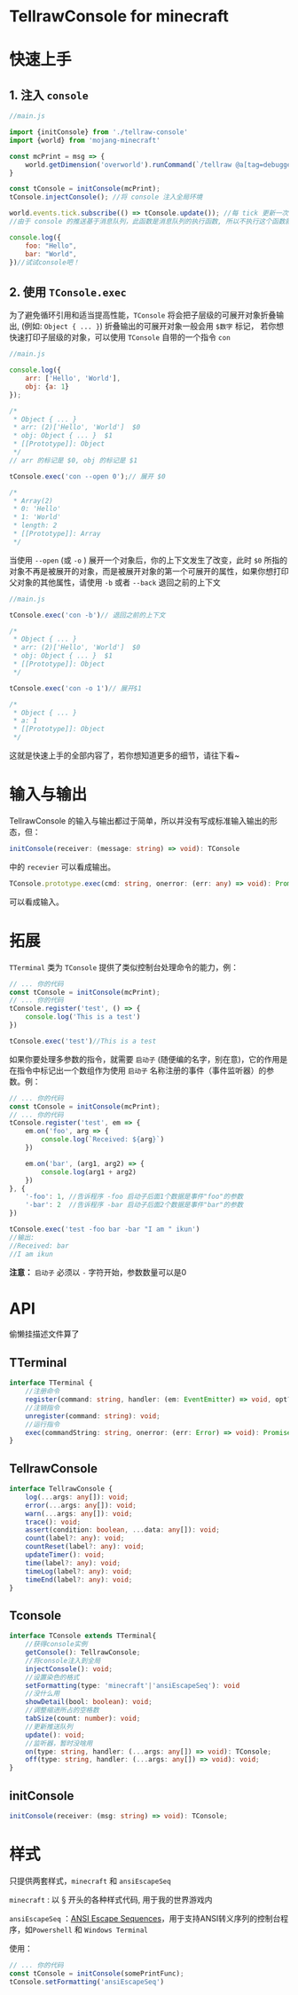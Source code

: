 # TellrawConsole for minecraft

# 快速上手

## 1. 注入 `console`

```js
//main.js

import {initConsole} from './tellraw-console'
import {world} from 'mojang-minecraft'

const mcPrint = msg => {
    world.getDimension('overworld').runCommand(`/tellraw @a[tag=debugger] {"rawtext":[{"text":"${msg}"}]}`)
}

const tConsole = initConsole(mcPrint);
tConsole.injectConsole(); //将 console 注入全局环境

world.events.tick.subscribe(() => tConsole.update()); //每 tick 更新一次 console 的状态
//由于 console 的推送基于消息队列，此函数是消息队列的执行函数, 所以不执行这个函数就不会看到任何东西

console.log({
    foo: "Hello",
    bar: "World",
})//试试console吧！
```



## 2. 使用  `TConsole.exec`

为了避免循环引用和适当提高性能，`TConsole` 将会把子层级的可展开对象折叠输出, (例如: `Object { ... }`) 折叠输出的可展开对象一般会用 `$数字` 标记， 若你想快速打印子层级的对象，可以使用 `TConsole` 自带的一个指令 `con`

```js
//main.js

console.log({
    arr: ['Hello', 'World'],
    obj: {a: 1}
});

/* 
 * Object { ... }
 * arr: (2)['Hello', 'World']  $0
 * obj: Object { ... }  $1
 * [[Prototype]]: Object
 */
// arr 的标记是 $0, obj 的标记是 $1

tConsole.exec('con --open 0');// 展开 $0

/* 
 * Array(2)
 * 0: 'Hello'
 * 1: 'World'
 * length: 2
 * [[Prototype]]: Array
 */
```

当使用  `--open` (或 `-o` ) 展开一个对象后，你的上下文发生了改变，此时  `$0` 所指的对象不再是被展开的对象，而是被展开对象的第一个可展开的属性，如果你想打印父对象的其他属性，请使用 `-b` 或者 `--back` 退回之前的上下文

```js
//main.js

tConsole.exec('con -b')// 退回之前的上下文

/* 
 * Object { ... }
 * arr: (2)['Hello', 'World']  $0
 * obj: Object { ... }  $1
 * [[Prototype]]: Object
 */

tConsole.exec('con -o 1')// 展开$1

/* 
 * Object { ... }
 * a: 1
 * [[Prototype]]: Object
 */
```

这就是快速上手的全部内容了，若你想知道更多的细节，请往下看~



# 输入与输出



TellrawConsole 的输入与输出都过于简单，所以并没有写成标准输入输出的形态，但：

```ts
initConsole(receiver: (message: string) => void): TConsole
```

中的  `recevier`  可以看成输出。

```ts
TConsole.prototype.exec(cmd: string, onerror: (err: any) => void): Promise<boolean>
```

可以看成输入。



# 拓展

`TTerminal`  类为  `TConsole`  提供了类似控制台处理命令的能力，例：

```js
// ... 你的代码
const tConsole = initConsole(mcPrint);
// ... 你的代码
tConsole.register('test', () => {
    console.log('This is a test')
})

tConsole.exec('test')//This is a test
```



如果你要处理多参数的指令，就需要   `启动子`  (随便编的名字，别在意)，它的作用是在指令中标记出一个数组作为使用  `启动子`  名称注册的事件（事件监听器）的参数。例：

```js
// ... 你的代码
const tConsole = initConsole(mcPrint);
// ... 你的代码
tConsole.register('test', em => {
    em.on('foo', arg => {
        console.log(`Received: ${arg}`)
    })

    em.on('bar', (arg1, arg2) => {
        console.log(arg1 + arg2)
    })
}, {
    '-foo': 1, //告诉程序 -foo 启动子后面1个数据是事件"foo"的参数
    '-bar': 2  //告诉程序 -bar 启动子后面2个数据是事件"bar"的参数
})

tConsole.exec('test -foo bar -bar "I am " ikun')
//输出:
//Received: bar
//I am ikun
```

**注意：** `启动子`  必须以 `-` 字符开始，参数数量可以是0



# API

偷懒挂描述文件算了



## TTerminal

```ts
interface TTerminal {
    //注册命令
    register(command: string, handler: (em: EventEmitter) => void, opt?: any): void;
    //注销指令
    unregister(command: string): void;
    //运行指令
    exec(commandString: string, onerror: (err: Error) => void): Promise<boolean>;
}
```



## TellrawConsole

```ts
interface TellrawConsole {
    log(...args: any[]): void;
    error(...args: any[]): void;
    warn(...args: any[]): void;
    trace(): void;
    assert(condition: boolean, ...data: any[]): void;
    count(label?: any): void;
    countReset(label?: any): void;
    updateTimer(): void;
    time(label?: any): void;
    timeLog(label?: any): void;
    timeEnd(label?: any): void;
}
```



## Tconsole

```ts
interface TConsole extends TTerminal{
    //获得console实例
    getConsole(): TellrawConsole;
    //将console注入到全局
    injectConsole(): void;
    //设置染色的格式
    setFormatting(type: 'minecraft'|'ansiEscapeSeq'): void
    //没什么用
    showDetail(bool: boolean): void;
    //调整缩进所占的空格数
    tabSize(count: number): void;
    //更新推送队列
    update(): void;
    //监听器，暂时没啥用
    on(type: string, handler: (...args: any[]) => void): TConsole;
    off(type: string, handler: (...args: any[]) => void): void;
}
```



## initConsole

```ts
initConsole(receiver: (msg: string) => void): TConsole;
```



# 样式

只提供两套样式，`minecraft`  和  `ansiEscapeSeq`

`minecraft` :  以 § 开头的各种样式代码, 用于我的世界游戏内

`ansiEscapeSeq` ：[ANSI Escape Sequences](https://www.tw.studiodahu.com/baike-ANSI%E8%BD%AC%E4%B9%89%E5%BA%8F%E5%88%97)，用于支持ANSI转义序列的控制台程序，如`Powershell`  和  `Windows Terminal`



使用：

```js
// ... 你的代码
const tConsole = initConsole(somePrintFunc);
tConsole.setFormatting('ansiEscapeSeq')
```


